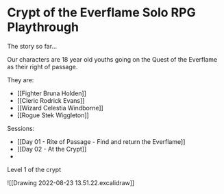 # Crypt of the Everflame Solo RPG Playthrough

The story so far...

Our characters are 18 year old youths going on the Quest of the Everflame as their right of passage.

They are:

- [[Fighter Bruna Holden]]
- [[Cleric Rodrick Evans]]
- [[Wizard Celestia Windborne]]
- [[Rogue Stek Wiggleton]]

Sessions:

- [[Day 01 - Rite of Passage - Find and return the Everflame]]
- [[Day 02 - At the Crypt]]
- 

Level 1 of the crypt

![[Drawing 2022-08-23 13.51.22.excalidraw]]